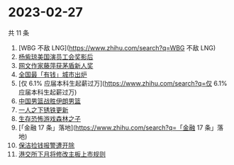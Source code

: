 # 2023-02-27

共 11 条

<!-- BEGIN ZHIHUSEARCH -->
<!-- 最后更新时间 Mon Feb 27 2023 21:18:50 GMT+0800 (China Standard Time) -->
1. [WBG 不敌 LNG](https://www.zhihu.com/search?q=WBG 不敌 LNG)
1. [杨紫琼美国演员工会奖影后](https://www.zhihu.com/search?q=杨紫琼美国演员工会奖影后)
1. [网文作家藤萍获茅盾新人奖](https://www.zhihu.com/search?q=网文作家藤萍获茅盾新人奖)
1. [全国最「有钱」城市出炉](https://www.zhihu.com/search?q=全国最「有钱」城市出炉)
1. [仅 6.1% 应届本科生起薪过万](https://www.zhihu.com/search?q=仅 6.1% 应届本科生起薪过万)
1. [中国男篮战胜伊朗男篮](https://www.zhihu.com/search?q=中国男篮战胜伊朗男篮)
1. [一人之下锈铁更新](https://www.zhihu.com/search?q=一人之下锈铁更新)
1. [生存恐怖游戏森林之子](https://www.zhihu.com/search?q=生存恐怖游戏森林之子)
1. [「金融 17 条」落地](https://www.zhihu.com/search?q=「金融 17 条」落地)
1. [保洁捡钱报警遭开除](https://www.zhihu.com/search?q=保洁捡钱报警遭开除)
1. [港交所下月将修改主板上市规则](https://www.zhihu.com/search?q=港交所下月将修改主板上市规则)
<!-- END ZHIHUSEARCH -->
